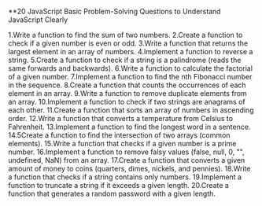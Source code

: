 **20 JavaScript Basic Problem-Solving Questions to Understand JavaScript Clearly

1.Write a function to find the sum of two numbers.
2.Create a function to check if a given number is even or odd.
3.Write a function that returns the largest element in an array of numbers.
4.Implement a function to reverse a string.
5.Create a function to check if a string is a palindrome (reads the same forwards and backwards).
6.Write a function to calculate the factorial of a given number.
7.Implement a function to find the nth Fibonacci number in the sequence.
8.Create a function that counts the occurrences of each element in an array.
9.Write a function to remove duplicate elements from an array.
10.Implement a function to check if two strings are anagrams of each other.
11.Create a function that sorts an array of numbers in ascending order.
12.Write a function that converts a temperature from Celsius to Fahrenheit.
13.Implement a function to find the longest word in a sentence.
14.5Create a function to find the intersection of two arrays (common elements).
15.Write a function that checks if a given number is a prime number.
16.Implement a function to remove falsy values (false, null, 0, "", undefined, NaN) from an array.
17.Create a function that converts a given amount of money to coins (quarters, dimes, nickels, and pennies).
18.Write a function that checks if a string contains only numbers.
19.Implement a function to truncate a string if it exceeds a given length.
20.Create a function that generates a random password with a given length.